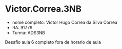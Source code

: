 # Victor.Correa.3NB

- nome completo: Victor Hugo Correa da Silva Correa
- RA: 91779
- Turma: ADS3NB


Desafio aula 6 completo fora de horario de aula